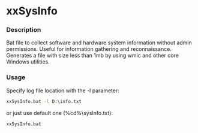 # xxSysInfo

### Description ###
Bat file to collect software and hardware system information without admin permissions. Useful for information gathering and reconnaissance. Generates a file with size less than 1mb by using wmic and other core Windows utilities.

### Usage ###
Specify log file location with the -l parameter:
```cmd
xxSysInfo.bat -l D:\info.txt
``` 

or just use default one (%cd%\sysInfo.txt):

```cmd
xxSysInfo.bat
```